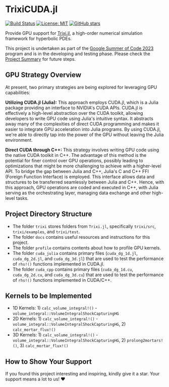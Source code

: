 # TrixiCUDA.jl

[![Build Status](https://github.com/huiyuxie/TrixiGPU.jl/actions/workflows/CI.yml/badge.svg?branch=main)](https://github.com/huiyuxie/TrixiGPU.jl/actions/workflows/CI.yml?query=branch%3Amain)
[![License: MIT](https://img.shields.io/badge/License-MIT-blue.svg)](https://opensource.org/licenses/MIT)
[![GitHub stars](https://img.shields.io/github/stars/huiyuxie/TrixiCUDA.jl.svg?style=social&label=Star&maxAge=2592000)](https://GitHub.com/huiyuxie/TrixiCUDA.jl/stargazers)

Provide GPU support for [Trixi.jl](https://github.com/trixi-framework/Trixi.jl), a high-order numerical simulation framework for hyperbolic PDEs.

This project is undertaken as part of the [Google Summer of Code 2023](https://summerofcode.withgoogle.com/) program and is in the developing and testing phase. Please check the [Project Summary](https://gist.github.com/huiyuxie/44b561f9f854aada98fdb37036081454) for future steps. 

## GPU Strategy Overview
At present, two primary strategies are being explored for leveraging GPU capabilities:

**Utilizing CUDA.jl (Julia):** This approach employs CUDA.jl, which is a Julia package providing an interface to NVIDIA's CUDA APIs. CUDA.jl is effectively a high-level abstraction over the CUDA toolkit, allowing developers to write GPU code using Julia's intuitive syntax. It abstracts away many of the complexities of direct CUDA programming and makes it easier to integrate GPU acceleration into Julia programs. By using CUDA.jl, we're able to directly tap into the power of the GPU without leaving the Julia environment.

**Direct CUDA through C++:** This strategy involves writing GPU code using the native CUDA toolkit in C++. The advantage of this method is the potential for finer control over GPU operations, possibly leading to optimizations that might be more challenging to achieve with a higher-level API. To bridge the gap between Julia and C++, Julia's C and C++ FFI (Foreign Function Interface) is employed. This interface allows data and structures to be transferred seamlessly between Julia and C++. Hence, with this approach, GPU operations are coded and executed in C++, with Julia serving as the orchestrating layer, managing data exchange and other high-level tasks.  

## Project Directory Structure
- The folder `trixi` stores folders from `Trixi.jl`, specifically `trixi/src`, `trixi/examples`, and `trixi/test`.
- The folder `docs` contains useful resources and instructions for this project.
- The folder `profile` contains contents about how to profile GPU kernels.
- The folder `cuda_julia` contains primary files (`cuda_dg_1d.jl`, `cuda_dg_2d.jl`, and `cuda_dg_3d.jl`) that are used to test the performance of `rhs!()` functions implemented in CUDA.jl.
- The folder `cuda_cpp` contains primary files (`cuda_dg_1d.cu`, `cuda_dg_2d.cu`, and `cuda_dg_3d.cu`) that are used to test the performance of `rhs!()` functions implemented in CUDA/C++.

## Kernels to be Implemented
- 1D Kernels: 1) `calc_volume_integral!()` - `volume_integral::VolumeIntegralShockCapturingHG`
- 2D Kernels: 1) `calc_volume_integral!()` - `volume_integral::VolumeIntegralShockCapturingHG`, 2) `calc_mortar_flux!()`
- 3D Kernels: 1) `calc_volume_integral!()` - `volume_integral::VolumeIntegralShockCapturingHG`, 2) `prolong2mortars!()`, 3) `calc_mortar_flux!()` 

## How to Show Your Support
If you found this project interesting and inspiring, kindly give it a star. Your support means a lot to us! ❤️
